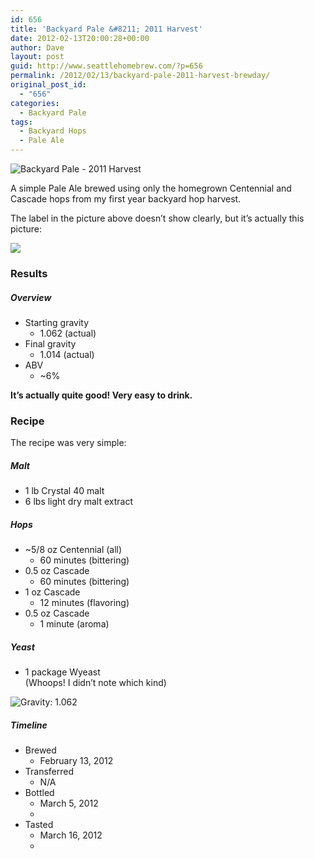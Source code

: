 ```yaml
---
id: 656
title: 'Backyard Pale &#8211; 2011 Harvest'
date: 2012-02-13T20:00:28+00:00
author: Dave
layout: post
guid: http://www.seattlehomebrew.com/?p=656
permalink: /2012/02/13/backyard-pale-2011-harvest-brewday/
original_post_id:
  - "656"
categories:
  - Backyard Pale
tags:
  - Backyard Hops
  - Pale Ale
---
```

<img class="aligncenter" src="/wp-content/uploads/2013/07/20130711-2008581-667x500.jpg" alt="Backyard Pale - 2011 Harvest" />

A simple Pale Ale brewed using only the homegrown Centennial and Cascade hops from my first year backyard hop harvest.

The label in the picture above doesn&#8217;t show clearly, but it&#8217;s actually this picture:

<!--more-->

<img src="/wp-content/uploads/2013/07/backyard-bw1-733x500.jpg" class="aligncenter" /> 

### Results

##### Overview<section class="brewtable"> 

  * Starting gravity 
      * 1.062 (actual)
  * Final gravity 
      * 1.014 (actual)
  * ABV 
      * ~6%</section> 

**It&#8217;s actually quite good! Very easy to drink.**

### Recipe

The recipe was very simple:<section class="brewtable"> 

##### Malt

  * 1 lb Crystal 40 malt
  * 6 lbs light dry malt extract

##### Hops

  * ~5/8 oz Centennial (all) 
      * 60 minutes (bittering)
  * 0.5 oz Cascade 
      * 60 minutes (bittering)
  * 1 oz Cascade 
      * 12 minutes (flavoring)
  * 0.5 oz Cascade 
      * 1 minute (aroma)

##### Yeast

  * 1 package Wyeast  
    (Whoops! I didn&#8217;t note which kind)</section> 

<img class="aligncenter" src="/wp-content/uploads/2013/07/img_02681-667x500.jpg" alt="Gravity: 1.062" /> 

##### Timeline<section class="brewtable"> 

  * Brewed 
      * February 13, 2012
  * Transferred 
      * N/A
  * Bottled 
      * March 5, 2012
      * 
  * Tasted 
      * March 16, 2012
      * </section>